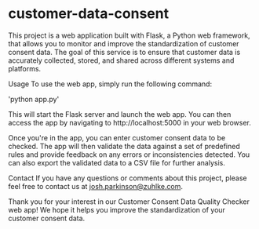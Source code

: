 # customer-data-consent
This project is a web application built with Flask, a Python web framework, that allows you to monitor and improve the standardization of customer consent data. The goal of this service is to ensure that customer data is accurately collected, stored, and shared across different systems and platforms.

Usage
To use the web app, simply run the following command:

'python app.py'

This will start the Flask server and launch the web app. You can then access the app by navigating to http://localhost:5000 in your web browser.

Once you're in the app, you can enter customer consent data to be checked. The app will then validate the data against a set of predefined rules and provide feedback on any errors or inconsistencies detected. You can also export the validated data to a CSV file for further analysis.



Contact
If you have any questions or comments about this project, please feel free to contact us at josh.parkinson@zuhlke.com.

Thank you for your interest in our Customer Consent Data Quality Checker web app! We hope it helps you improve the standardization of your customer consent data.
